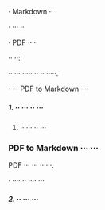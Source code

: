 · Markdown ··

· ··· ··

· PDF ·· ··

·· ··:

·· ··· ····· ·· ·· ·····.

· ··· PDF to Markdown ····

##### 1. ·· ··· ·· ···

1. ·· ··· ·· ···

### PDF to Markdown ··· ···

PDF ··· ··· ······.

· ···· ·· ···· ···

##### 2. ·· ··· ···
